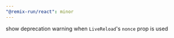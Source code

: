 ```yaml
---
"@remix-run/react": minor
---
```


show deprecation warning when `LiveReload`'s `nonce` prop is used
